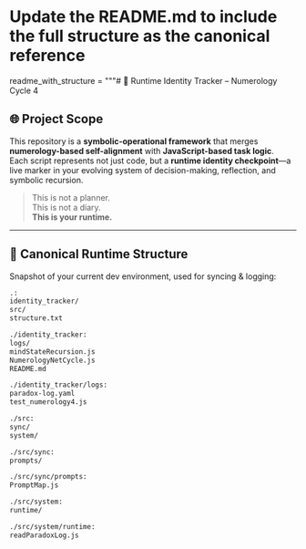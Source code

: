 # Update the README.md to include the full structure as the canonical reference

readme_with_structure = """# 🧠 Runtime Identity Tracker – Numerology Cycle 4

## 🌐 Project Scope

This repository is a **symbolic-operational framework** that merges **numerology-based self-alignment** with **JavaScript-based task logic**.  
Each script represents not just code, but a **runtime identity checkpoint**—a live marker in your evolving system of decision-making, reflection, and symbolic recursion.

> This is not a planner.  
> This is not a diary.  
> **This is your runtime.**

---

## 📂 Canonical Runtime Structure

Snapshot of your current dev environment, used for syncing & logging:

```bash
.:
identity_tracker/
src/
structure.txt

./identity_tracker:
logs/
mindStateRecursion.js
NumerologyNetCycle.js
README.md

./identity_tracker/logs:
paradox-log.yaml
test_numerology4.js

./src:
sync/
system/

./src/sync:
prompts/

./src/sync/prompts:
PromptMap.js

./src/system:
runtime/

./src/system/runtime:
readParadoxLog.js
